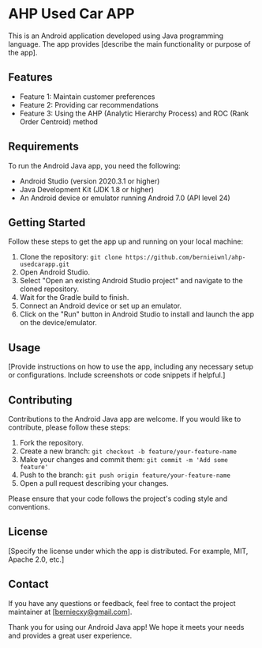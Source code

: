 # AHP Used Car APP

This is an Android application developed using Java programming language. The app provides [describe the main functionality or purpose of the app].

## Features

- Feature 1: Maintain customer preferences
- Feature 2: Providing car recommendations
- Feature 3: Using the AHP (Analytic Hierarchy Process) and ROC (Rank Order Centroid) method

## Requirements

To run the Android Java app, you need the following:

- Android Studio (version 2020.3.1 or higher)
- Java Development Kit (JDK 1.8 or higher)
- An Android device or emulator running Android 7.0 (API level 24)

## Getting Started

Follow these steps to get the app up and running on your local machine:

1. Clone the repository: `git clone https://github.com/bernieiwnl/ahp-usedcarapp.git`
2. Open Android Studio.
3. Select "Open an existing Android Studio project" and navigate to the cloned repository.
4. Wait for the Gradle build to finish.
5. Connect an Android device or set up an emulator.
6. Click on the "Run" button in Android Studio to install and launch the app on the device/emulator.

## Usage

[Provide instructions on how to use the app, including any necessary setup or configurations. Include screenshots or code snippets if helpful.]

## Contributing

Contributions to the Android Java app are welcome. If you would like to contribute, please follow these steps:

1. Fork the repository.
2. Create a new branch: `git checkout -b feature/your-feature-name`
3. Make your changes and commit them: `git commit -m 'Add some feature'`
4. Push to the branch: `git push origin feature/your-feature-name`
5. Open a pull request describing your changes.

Please ensure that your code follows the project's coding style and conventions.

## License

[Specify the license under which the app is distributed. For example, MIT, Apache 2.0, etc.]

## Contact

If you have any questions or feedback, feel free to contact the project maintainer at [berniecxy@gmail.com].

Thank you for using our Android Java app! We hope it meets your needs and provides a great user experience.
